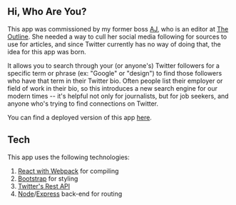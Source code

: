 ## Hi, Who Are You?
This app was commissioned by my former boss [AJ](https://twitter.com/adrjeffries), who is an editor at [The Outline](https://theoutline.com/). She needed a way to cull her social media following for sources to use for articles, and since Twitter currently has no way of doing that, the idea for this app was born. 

It allows you to search through your (or anyone's) Twitter followers for a specific term or phrase (ex: "Google" or "design") to find those followers who have that term in their Twitter bio. Often people list their employer or field of work in their bio, so this introduces a new search engine for our modern times -- it's helpful not only for journalists, but for job seekers, and anyone who's trying to find connections on Twitter. 

You can find a deployed version of this app [here](hiwhoru.herokuapp.com).

## Tech
This app uses the following technologies:
1. [React with Webpack](https://facebook.github.io/react/) for compiling
2. [Bootstrap](https://react-bootstrap.github.io/) for styling
3. [Twitter's Rest API](https://developer.twitter.com/en/docs/basics/getting-started)
4. [Node](https://nodejs.org/en/)/[Express](https://expressjs.com/) back-end for routing
